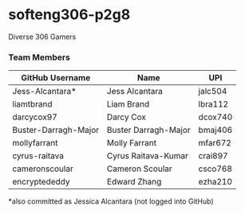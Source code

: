 # softeng306-p2g8
Diverse 306 Gamers

### Team Members

| GitHub Username | Name | UPI |
| --------------- | ---- | --- |
| Jess-Alcantara* | Jess Alcantara | jalc504 |
| liamtbrand | Liam Brand | lbra112 |
| darcycox97 | Darcy Cox | dcox740 |
| Buster-Darragh-Major | Buster Darragh-Major | bmaj406 |
| mollyfarrant | Molly Farrant | mfar672 |
| cyrus-raitava | Cyrus Raitava-Kumar | crai897 |
| cameronscoular | Cameron Scoular | csco768 |
| encryptededdy | Edward Zhang | ezha210 |

\*also committed as Jessica Alcantara (not logged into GitHub)
